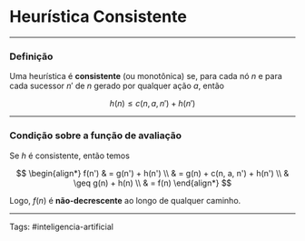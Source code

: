 
# Heurística Consistente

---

### Definição

Uma heurística é **consistente** (ou monotônica) se, para cada nó $n$ e para cada sucessor $n'$ de $n$ gerado por qualquer ação $a$, então

$$
h(n) \leq c(n,a,n') + h(n')
$$

---

### Condição sobre a função de avaliação

Se $h$ é consistente, então temos

$$
\begin{align*}
f(n') 
& = g(n') + h(n') \\
& = g(n) + c(n, a, n') + h(n') \\
& \geq g(n) + h(n) \\
& = f(n)
\end{align*}
$$

Logo, $f(n)$ é **não-decrescente** ao longo de qualquer caminho.

---

Tags: #inteligencia-artificial

